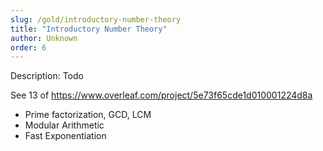 ```yaml
---
slug: /gold/introductory-number-theory
title: "Introductory Number Theory"
author: Unknown
order: 6
---
```


<div class="syllabus-only">
  Description: Todo
</div>

<!-- END DESCRIPTION -->

See 13 of https://www.overleaf.com/project/5e73f65cde1d010001224d8a

- Prime factorization, GCD, LCM
- Modular Arithmetic
- Fast Exponentiation 